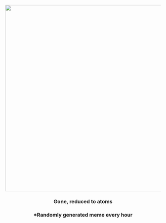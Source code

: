 <p align="center">
        <img src="https://i.redd.it/wn0lq0v9viw91.jpg" width="600" height="600">
        </p>
        <h3 align="center">Gone, reduced to atoms</h3>
        <h3 align="center">*Randomly generated meme every hour</h3>
    